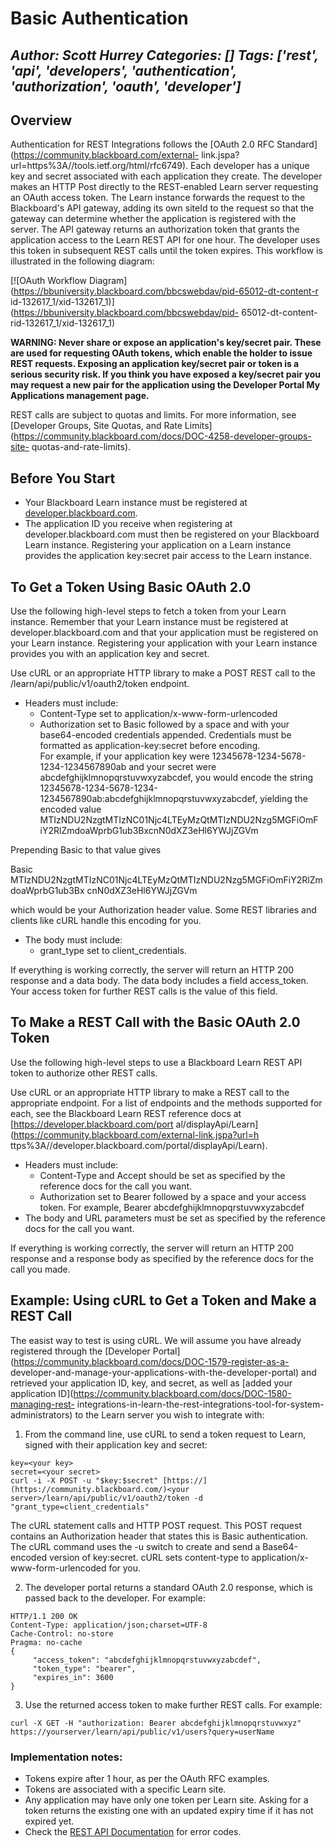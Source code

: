 # Basic Authentication
*Author: Scott Hurrey*
*Categories: []*
*Tags: ['rest', 'api', 'developers', 'authentication', 'authorization', 'oauth', 'developer']*
---
## Overview

Authentication for REST Integrations follows the [OAuth 2.0 RFC
Standard](https://community.blackboard.com/external-
link.jspa?url=https%3A//tools.ietf.org/html/rfc6749). Each developer
has a unique key and secret associated with each application they create. The
developer makes an HTTP Post directly to the REST-enabled Learn server
requesting an OAuth access token. The Learn instance forwards the request to
the Blackboard's API gateway, adding its own siteId to the request so that the
gateway can determine whether the application is registered with the server.
The API gateway returns an authorization token that grants the application
access to the Learn REST API for one hour. The developer uses this token in
subsequent REST calls until the token expires. This workflow is illustrated in
the following diagram:

[![OAuth Workflow
Diagram](https://bbuniversity.blackboard.com/bbcswebdav/pid-65012-dt-content-r
id-132617_1/xid-132617_1)](https://bbuniversity.blackboard.com/bbcswebdav/pid-
65012-dt-content-rid-132617_1/xid-132617_1)

**WARNING: Never share or expose an application's key/secret pair. These are used for requesting OAuth tokens, which enable the holder to issue REST requests. Exposing an application key/secret pair or token is a serious security risk. If you think you have exposed a key/secret pair you may request a new pair for the application using the Developer Portal My Applications management page.**

REST calls are subject to quotas and limits. For more information, see
[Developer Groups, Site Quotas, and Rate
Limits](https://community.blackboard.com/docs/DOC-4258-developer-groups-site-
quotas-and-rate-limits).

## Before You Start

  * Your Blackboard Learn instance must be registered at [developer.blackboard.com](https://developer.blackboard.com/).
  * The application ID you receive when registering at developer.blackboard.com must then be registered on your Blackboard Learn instance. Registering your application on a Learn instance provides the application key:secret pair access to the Learn instance.

## To Get a Token Using Basic OAuth 2.0

Use the following high-level steps to fetch a token from your Learn instance.
Remember that your Learn instance must be registered at
developer.blackboard.com and that your application must be registered on your
Learn instance. Registering your application with your Learn instance provides
you with an application key and secret.

Use cURL or an appropriate HTTP library to make a POST REST call to the
/learn/api/public/v1/oauth2/token endpoint.

  * Headers must include:
    * Content-Type set to application/x-www-form-urlencoded
    * Authorization set to Basic followed by a space and with your base64-encoded credentials appended. Credentials must be formatted as application-key:secret before encoding.  
For example, if your application key were 12345678-1234-5678-1234-1234567890ab
and your secret were abcdefghijklmnopqrstuvwxyzabcdef, you would encode the
string 12345678-1234-5678-1234-1234567890ab:abcdefghijklmnopqrstuvwxyzabcdef,
yielding the encoded value MTIzNDU2NzgtMTIzNC01Njc4LTEyMzQtMTIzNDU2Nzg5MGFiOmF
iY2RlZmdoaWprbG1ub3BxcnN0dXZ3eHl6YWJjZGVm

Prepending Basic to that value gives

Basic MTIzNDU2NzgtMTIzNC01Njc4LTEyMzQtMTIzNDU2Nzg5MGFiOmFiY2RlZmdoaWprbG1ub3Bx
cnN0dXZ3eHl6YWJjZGVm

which would be your Authorization header value. Some REST libraries and
clients like cURL handle this encoding for you.

  * The body must include:
    * grant_type set to client_credentials.

If everything is working correctly, the server will return an HTTP 200
response and a data body. The data body includes a field access_token. Your
access token for further REST calls is the value of this field.

## To Make a REST Call with the Basic OAuth 2.0 Token

Use the following high-level steps to use a Blackboard Learn REST API token to
authorize other REST calls.

Use cURL or an appropriate HTTP library to make a REST call to the appropriate
endpoint. For a list of endpoints and the methods supported for each, see the
Blackboard Learn REST reference docs at [https://developer.blackboard.com/port
al/displayApi/Learn](https://community.blackboard.com/external-link.jspa?url=h
ttps%3A//developer.blackboard.com/portal/displayApi/Learn).

  * Headers must include:
    * Content-Type and Accept should be set as specified by the reference docs for the call you want.
    * Authorization set to Bearer followed by a space and your access token. For example, Bearer abcdefghijklmnopqrstuvwxyzabcdef
  * The body and URL parameters must be set as specified by the reference docs for the call you want.

If everything is working correctly, the server will return an HTTP 200
response and a response body as specified by the reference docs for the call
you made.

## Example: Using cURL to Get a Token and Make a REST Call

The easist way to test is using cURL. We will assume you have already
registered through the [Developer
Portal](https://community.blackboard.com/docs/DOC-1579-register-as-a-
developer-and-manage-your-applications-with-the-developer-portal) and
retrieved your application ID, key, and secret, as well as [added your
application ID](https://community.blackboard.com/docs/DOC-1580-managing-rest-
integrations-in-learn-the-rest-integrations-tool-for-system-administrators) to
the Learn server you wish to integrate with:

  1. From the command line, use cURL to send a token request to Learn, signed with their application key and secret:   

    key=<your key>  
    secret=<your secret>   
    curl -i -X POST -u "$key:$secret" [https://](https://community.blackboard.com/)<your server>/learn/api/public/v1/oauth2/token -d "grant_type=client_credentials"

The cURL statement calls and HTTP POST request. This POST request contains an
Authorization header that states this is Basic authentication. The cURL
command uses the -u switch to create and send a Base64-encoded version of
key:secret. cURL sets content-type to application/x-www-form-urlencoded for
you.

  2. The developer portal returns a standard OAuth 2.0 response, which is passed back to the developer. For example:  

    HTTP/1.1 200 OK   
    Content-Type: application/json;charset=UTF-8   
    Cache-Control: no-store   
    Pragma: no-cache    
    {  
         "access_token": "abcdefghijklmnopqrstuvwxyzabcdef",  
         "token_type": "bearer",  
         "expires_in": 3600   
    }  

  3. Use the returned access token to make further REST calls. For example:  

    curl -X GET -H "authorization: Bearer abcdefghijklmnopqrstuvwxyz" https://yourserver/learn/api/public/v1/users?query=userName

### Implementation notes:

  * Tokens expire after 1 hour, as per the OAuth RFC examples.
  * Tokens are associated with a specific Learn site.
  * Any application may have only one token per Learn site. Asking for a token returns the existing one with an updated expiry time if it has not expired yet.
  * Check the [REST API Documentation](https://developer.blackboard.com/portal/displayApi) for error codes.

